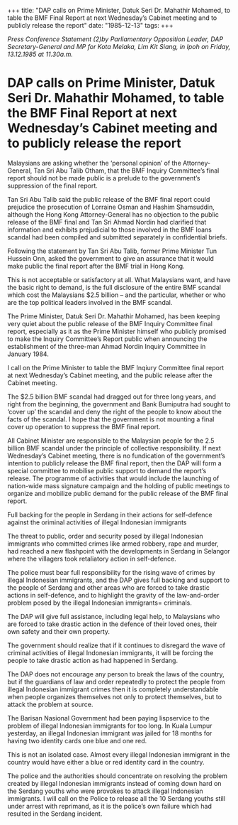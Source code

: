 +++ 
title: "DAP calls on Prime Minister, Datuk Seri Dr. Mahathir Mohamed, to table the BMF Final Report at next Wednesday’s Cabinet meeting and to publicly release the report"
date: "1985-12-13"
tags:
+++

_Press Conference Statement (2)by Parliamentary Opposition Leader, DAP Secretary-General and MP for Kota Melaka, Lim Kit Siang, in Ipoh on Friday, 13.12.1985 at 11.30a.m._

# DAP calls on Prime Minister, Datuk Seri Dr. Mahathir Mohamed, to table the BMF Final Report at next Wednesday’s Cabinet meeting and to publicly release the report

Malaysians are asking whether the ‘personal opinion’ of the Attorney-General, Tan Sri Abu Talib Otham, that the BMF Inquiry Committee’s final report should not be made public is a prelude to the government’s suppression of the final report.</u>

Tan Sri Abu Talib said the public release of the BMF final report could prejudice the prosecution of Lorraine Osman and Hashim Shamsuddin, although the Hong Kong Attorney-General has no objection to the public release of the BMF final and Tan Sri Ahmad Nordin had clarified that information and exhibits prejudicial to those involved in the BMF loans scandal had been compiled and submitted separately in confidential briefs.

Following the statement by Tan Sri Abu Talib, former Prime Minister Tun Hussein Onn, asked the government to give an assurance that it would make public the final report after the BMF trial in Hong Kong.

This is not acceptable or satisfactory at all. What Malaysians want, and have the basic right to demand, is the full disclosure of the entire BMF scandal which cost the Malaysians $2.5 billion – and the particular, whether or who are the top political leaders involved in the BMF scandal.

The Prime Minister, Datuk Seri Dr. Mahathir Mohamed, has been keeping very quiet about the public release of the BMF Inquiry Committee final report, especially as it as the Prime Minister himself who publicly promised to make the Inquiry Committee’s Report public when announcing the establishment of the three-man Ahmad Nordin Inquiry Committee in January 1984.   

I call on the Prime Minister to table the BMF Inqiury Committee final report at next Wednesday’s Cabinet meeting, and the public release after the Cabinet meeting.

The $2.5 billion BMF scandal had dragged out for three long years, and right from the beginning, the government and Bank Bumiputra had sought to ‘cover up’ the scandal and deny the right of the people to know about the facts of the scandal. I hope that the government is not mounting a final cover up operation to suppress the BMF final report.

All Cabinet Minister are responsible to the Malaysian people for the 2.5 billion BMF scandal under the principle of collective responsibility. If next Wednesday’s Cabinet meeting, there is no fundication of the government’s intention to publicly release the BMF final report, then the DAP will form a special committee to mobilise public support to demand the report’s release. The programme of activities that would include the launching of nation-wide mass signature campaign and the holding of public meetings to organize and mobilize public demand for the public release of the BMF final report.

Full backing for the people in Serdang in their actions for self-defence against the oriminal activities of illegal Indonesian immigrants 

The threat to public, order and security posed by illegal Indonesian immigrants who committed crimes like armed robbery, rape and murder, had reached a new flashpoint with the developments in Serdang in Selangor where the villagers took retaliatory action in self-defence.

The police must bear full responsibility for the rising wave of crimes by illegal Indonesian immigrants, and the DAP gives full backing and support to the people of Serdang and other areas who are forced to take drastic actions in self-defence, and to highlight the gravity of the law-and-order problem posed by the illegal Indonesian immigrants= criminals.  

The DAP will give full assistance, including legal help, to Malaysians who are forced to take drastic action in the defence of their loved ones, their own safety and their own property.

The government should realize that if it continues to disregard the wave of criminal activities of illegal Indonesian immigrants, it will be forcing the people to take drastic action as had happened in Serdang.

The DAP does not encourage any person to break the laws of the country, but if the guardians of law and order repeatedly to protect the people from illegal Indonesian immigrant crimes then it is completely understandable when people organizes themselves not only to protect themselves, but to attack the problem at source.

The Barisan Nasional Government had been paying lispservice to the problem of illegal Indonesian immigrants for too long. In Kuala Lumpur yesterday, an illegal Indonesian immigrant was jailed for 18 months for having two identity cards one blue and one red.

This is not an isolated case. Almost every illegal Indonesian immigrant in the country would have either a blue or red identity card in the country.

The police and the authorities should concentrate on resolving the problem created by illegal Indonesian immigrants instead of coming down hard on the Serdang youths who were provokes to attack illegal Indonesian immigrants. I will call on the Police to release all the 10 Serdang youths still under arrest with reprimand, as it is the police’s own failure which had resulted in the Serdang incident.
 
